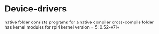 # Device-drivers
native folder consists programs for a native compiler
cross-compile folder has kernel modules for rpi4 kernel version = 5.10.52-v7l+
